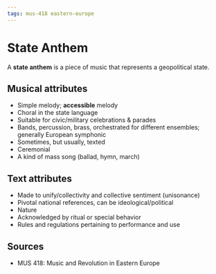 ```yaml
---
tags: mus-418 eastern-europe
---
```


# State Anthem

A **state anthem** is a piece of music that represents a geopolitical state.

## Musical attributes

- Simple melody; **accessible** melody
- Choral in the state language
- Suitable for civic/military celebrations & parades
- Bands, percussion, brass, orchestrated for different ensembles; generally European symphonic
- Sometimes, but usually, texted
- Ceremonial
- A kind of mass song (ballad, hymn, march)

## Text attributes

- Made to unify/collectivity and collective sentiment (unisonance)
- Pivotal national references, can be ideological/political
- Nature
- Acknowledged by ritual or special behavior
- Rules and regulations pertaining to performance and use

## Sources

- MUS 418: Music and Revolution in Eastern Europe
